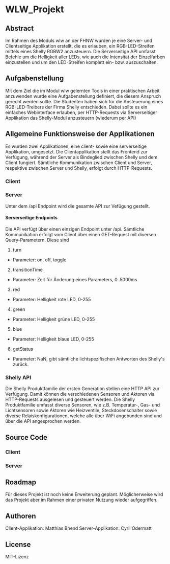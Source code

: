 # WLW_Projekt

## Abstract
Im Rahmen des Moduls wlw an der FHNW wurden je eine Server- und Clientseitige Applikation erstellt, die es erlauben, ein RGB-LED-Streifen mittels eines Shelly RGBW2 anzusteuern. Die Serverseitige API umfasst Befehle um die Helligkeit aller LEDs, wie auch die Intensität der Einzelfarben einzustellen und um den LED-Streifen komplett ein- bzw. auszuschalten.

## Aufgabenstellung
Mit dem Ziel die im Modul wlw gelernten Tools in einer praktischen Arbeit anzuwenden wurde eine Aufgabenstellung definiert, die diesem Anspruch gerecht werden sollte. Die Studenten haben sich für die Ansteuerung eines RGB-LED-Treibers der Firma Shelly entschieden.
Dabei sollte es ein einfaches Webinterface erlauben, per HTTP-Requests via Serverseitiger Applikation das Shelly-Modul anzusteuern (wiederum per API)

## Allgemeine Funktionsweise der Applikationen
Es wurden zwei Applikationen, eine client- sowie eine serverseitige Applikation, umgesetzt. Die Clientapplikation stellt das Frontend zur Verfügung, während der Server als Bindeglied zwischen Shelly und dem Client fungiert. Sämtliche Kommunikation zwischen Client und Server, respektive zwischen Server und Shelly, erfolgt durch HTTP-Requests.

### Client


### Server
Unter dem /api Endpoint wird die gesamte API zur Vefügung gestellt.
#### Serverseitige Endpoints
Die API verfügt über einen einzigen Endpoint unter /api. Sämtliche Kommunikation erfolgt vom Client über einen GET-Request mit diversen Query-Parametern. Diese sind 
1. turn
- Parameter: on, off, toggle
2. transitionTime
- Parameter: Zeit für Änderung eines Parameters, 0..5000ms
3. red
- Parameter: Helligkeit rote LED, 0-255
4. green
- Parameter: Helligkeit grüne LED, 0-255
5. blue
- Parameter: Helligkeit blaue LED, 0-255
6. getStatus
- Parameter: NaN, gibt sämtliche lichtspezifischen Antworten des Shelly's zurück. 


### Shelly API
Die Shelly Produktfamilie der ersten Generation stellen eine HTTP API zur Verfügung. Damit können die verschiedenen Sensoren und Aktoren via HTTP-Requests ausgelesen und gesteuert werden. Die Shelly Produktfamilie umfasst diverse Sensoren, wie z.B. Temperatur-, Gas- und Lichtsensoren sowie Aktoren wie Heizventile, Steckdosenschalter sowie diverse Relaiskonfigurationen, welche alle über WiFi angebunden sind und über die API angesprochen werden. 



## Source Code

### Client

### Server

## Roadmap
Für dieses Projekt ist noch keine Erweiterung geplant. Möglicherweise wird das Projekt aber im Rahmen einer privaten Nutzung wieder aufgegriffen.

## Authoren
Client-Applikation: Matthias Bhend
Server-Applikation: Cyril Odermatt

## License
MIT-Lizenz

